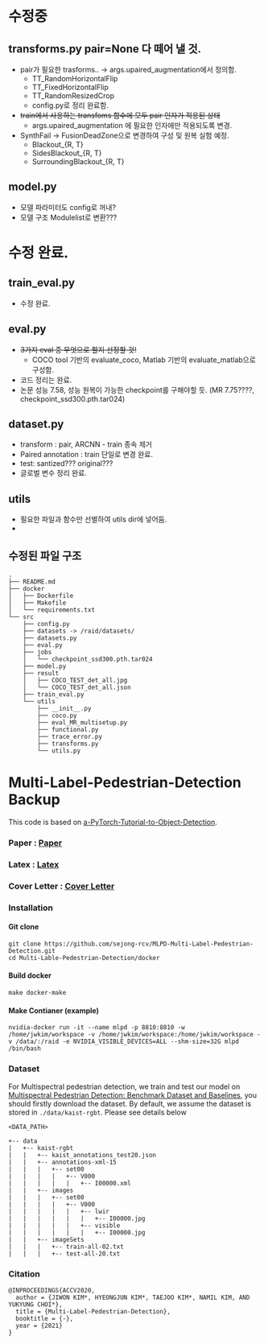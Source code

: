 # 수정중
## transforms.py pair=None 다 떼어 낼 것.
- pair가 필요한 trasforms.. -> args.upaired_augmentation에서 정의함.
  - TT_RandomHorizontalFlip
  - TT_FixedHorizontalFlip
  - TT_RandomResizedCrop
  - config.py로 정리 완료함.
- ~~train에서 사용하는 transfoms 함수에 모두 pair 인자가 적용된 상태~~
  - args.upaired_augmentation 에 필요한 인자에만 적용되도록 변경.
- SynthFail -> FusionDeadZone으로 변경하여 구성 및 원복 실험 예정.
  - Blackout_{R, T}
  - SidesBlackout_{R, T}
  - SurroundingBlackout_{R, T}

## model.py 
 - 모델 파라미터도 config로 꺼내?
 - 모델 구조 Modulelist로 변환??? 

# 수정 완료.
## train_eval.py
- 수정 완료.

## eval.py
- ~~3가지 eval 중 무엇으로 할지 선정할 것!~~
  - COCO tool 기반의 evaluate_coco, Matlab 기반의 evaluate_matlab으로 구성함.
- 코드 정리는 완료.
- 논문 성능 7.58, 성능 원복이 가능한 checkpoint를 구해야할 듯. (MR 7.75????, checkpoint_ssd300.pth.tar024) 

## dataset.py
- transform : pair, ARCNN - train 종속 제거
- Paired annotation : train 단일로 변경 완료.
- test: santized??? original???
- 글로벌 변수 정리 완료.

## utils
- 필요한 파일과 함수만 선별하여 utils dir에 넣어둠.
- 

## 수정된 파일 구조
```
.
├── README.md
├── docker
│   ├── Dockerfile
│   ├── Makefile
│   └── requirements.txt
└── src
    ├── config.py
    ├── datasets -> /raid/datasets/
    ├── datasets.py
    ├── eval.py
    ├── jobs
    │   └── checkpoint_ssd300.pth.tar024
    ├── model.py
    ├── result
    │   ├── COCO_TEST_det_all.jpg
    │   └── COCO_TEST_det_all.json
    ├── train_eval.py
    └── utils
        ├── __init__.py
        ├── coco.py
        ├── eval_MR_multisetup.py
        ├── functional.py
        ├── trace_error.py
        ├── transforms.py
        └── utils.py
```

# Multi-Label-Pedestrian-Detection Backup

This code is based on [a-PyTorch-Tutorial-to-Object-Detection](https://github.com/sgrvinod/a-PyTorch-Tutorial-to-Object-Detection). 


### Paper : [Paper](./MLPD/MLPD.pdf)
### Latex : [Latex](./MLPD/MLPD_Latex_Image_X.zip)
### Cover Letter : [Cover Letter](./MLPD/Cover_letter.pdf)


### Installation

#### Git clone

```
git clone https://github.com/sejong-rcv/MLPD-Multi-Label-Pedestrian-Detection.git
cd Multi-Lable-Pedestrian-Detection/docker
```

#### Build docker 

```
make docker-make
```

#### Make Contianer (example)

```
nvidia-docker run -it --name mlpd -p 8810:8810 -w /home/jwkim/workspace -v /home/jwkim/workspace:/home/jwkim/workspace -v /data/:/raid -e NVIDIA_VISIBLE_DEVICES=ALL --shm-size=32G mlpd /bin/bash
```

### Dataset

For Multispectral pedestrian detection, we train and test our model on [Multispectral Pedestrian Detection: Benchmark Dataset and Baselines](https://github.com/SoonminHwang/rgbt-ped-detection), you should firstly download the dataset. By default, we assume the dataset is stored in `./data/kaist-rgbt`. Please see details below

``` 
<DATA_PATH>

+-- data
|   +-- kaist-rgbt
|   |   +-- kaist_annotations_test20.json
|   |   +-- annotations-xml-15
|   |   |   +-- set00
|   |   |   |   +-- V000
|   |   |   |   |   +-- I00000.xml
|   |   +-- images
|   |   |   +-- set00
|   |   |   |   +-- V000
|   |   |   |   |   +-- lwir
|   |   |   |   |   |   +-- I00000.jpg
|   |   |   |   |   +-- visible
|   |   |   |   |   |   +-- I00000.jpg
|   |   +-- imageSets
|   |   |   +-- train-all-02.txt
|   |   |   +-- test-all-20.txt

```


### Citation

```
@INPROCEEDINGS{ACCV2020,
  author = {JIWON KIM*, HYEONGJUN KIM*, TAEJOO KIM*, NAMIL KIM, AND YUKYUNG CHOI*},
  title = {Multi-Label-Pedestrian-Detection},
  booktitle = {-},
  year = {2021}
}
```
